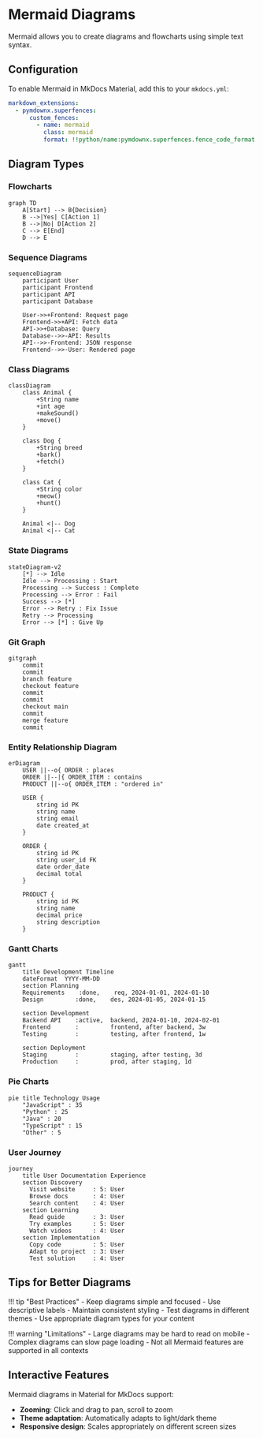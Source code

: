 # Mermaid Diagrams

Mermaid allows you to create diagrams and flowcharts using simple text syntax.

## Configuration

To enable Mermaid in MkDocs Material, add this to your `mkdocs.yml`:

```yaml
markdown_extensions:
  - pymdownx.superfences:
      custom_fences:
        - name: mermaid
          class: mermaid
          format: !!python/name:pymdownx.superfences.fence_code_format
```

## Diagram Types

### Flowcharts

```mermaid
graph TD
    A[Start] --> B{Decision}
    B -->|Yes| C[Action 1]
    B -->|No| D[Action 2]
    C --> E[End]
    D --> E
```

### Sequence Diagrams

```mermaid
sequenceDiagram
    participant User
    participant Frontend
    participant API
    participant Database
    
    User->>+Frontend: Request page
    Frontend->>+API: Fetch data
    API->>+Database: Query
    Database-->>-API: Results
    API-->>-Frontend: JSON response
    Frontend-->>-User: Rendered page
```

### Class Diagrams

```mermaid
classDiagram
    class Animal {
        +String name
        +int age
        +makeSound()
        +move()
    }
    
    class Dog {
        +String breed
        +bark()
        +fetch()
    }
    
    class Cat {
        +String color
        +meow()
        +hunt()
    }
    
    Animal <|-- Dog
    Animal <|-- Cat
```

### State Diagrams

```mermaid
stateDiagram-v2
    [*] --> Idle
    Idle --> Processing : Start
    Processing --> Success : Complete
    Processing --> Error : Fail
    Success --> [*]
    Error --> Retry : Fix Issue
    Retry --> Processing
    Error --> [*] : Give Up
```

### Git Graph

```mermaid
gitgraph
    commit
    commit
    branch feature
    checkout feature
    commit
    commit
    checkout main
    commit
    merge feature
    commit
```

### Entity Relationship Diagram

```mermaid
erDiagram
    USER ||--o{ ORDER : places
    ORDER ||--|{ ORDER_ITEM : contains
    PRODUCT ||--o{ ORDER_ITEM : "ordered in"
    
    USER {
        string id PK
        string name
        string email
        date created_at
    }
    
    ORDER {
        string id PK
        string user_id FK
        date order_date
        decimal total
    }
    
    PRODUCT {
        string id PK
        string name
        decimal price
        string description
    }
```

### Gantt Charts

```mermaid
gantt
    title Development Timeline
    dateFormat  YYYY-MM-DD
    section Planning
    Requirements    :done,    req, 2024-01-01, 2024-01-10
    Design         :done,    des, 2024-01-05, 2024-01-15
    
    section Development
    Backend API    :active,  backend, 2024-01-10, 2024-02-01
    Frontend       :         frontend, after backend, 3w
    Testing        :         testing, after frontend, 1w
    
    section Deployment
    Staging        :         staging, after testing, 3d
    Production     :         prod, after staging, 1d
```

### Pie Charts

```mermaid
pie title Technology Usage
    "JavaScript" : 35
    "Python" : 25
    "Java" : 20
    "TypeScript" : 15
    "Other" : 5
```

### User Journey

```mermaid
journey
    title User Documentation Experience
    section Discovery
      Visit website     : 5: User
      Browse docs       : 4: User
      Search content    : 4: User
    section Learning
      Read guide        : 3: User
      Try examples      : 5: User
      Watch videos      : 4: User
    section Implementation
      Copy code         : 5: User
      Adapt to project  : 3: User
      Test solution     : 4: User
```

## Tips for Better Diagrams

!!! tip "Best Practices"
    - Keep diagrams simple and focused
    - Use descriptive labels
    - Maintain consistent styling
    - Test diagrams in different themes
    - Use appropriate diagram types for your content

!!! warning "Limitations"
    - Large diagrams may be hard to read on mobile
    - Complex diagrams can slow page loading
    - Not all Mermaid features are supported in all contexts

## Interactive Features

Mermaid diagrams in Material for MkDocs support:

- **Zooming**: Click and drag to pan, scroll to zoom
- **Theme adaptation**: Automatically adapts to light/dark theme
- **Responsive design**: Scales appropriately on different screen sizes
